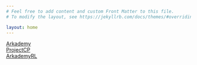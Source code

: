 ```yaml
---
# Feel free to add content and custom Front Matter to this file.
# To modify the layout, see https://jekyllrb.com/docs/themes/#overriding-theme-defaults

layout: home
---
```

[Arkademy](./Arkademy/index.html)\
[ProjectCP](./CP/index.html)\
[ArkademyRL](./RL/index.html)
